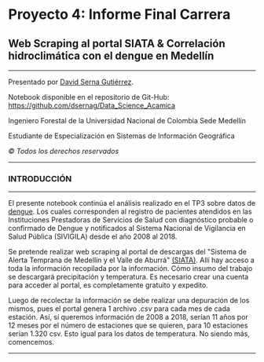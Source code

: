 # Proyecto 4: Informe Final Carrera
## Web Scraping al portal SIATA & Correlación hidroclimática con el dengue en Medellín
___

Presentado por [David Serna Gutiérrez](https://www.linkedin.com/in/dsernag/).

Notebook disponible en el repositorio de Git-Hub: https://github.com/dsernag/Data_Science_Acamica

Ingeniero Forestal de la Universidad Nacional de Colombia Sede Medellín

Estudiante de Especialización en Sistemas de Información Geográfica

*© Todos los derechos reservados*

___

### INTRODUCCIÓN
___

El presente notebook continúa el análisis realizado en el TP3 sobre datos de [dengue](http://medata.gov.co/dataset/dengue). Los cuales corresponden al registro de pacientes atendidos en las Instituciones Prestadoras de Servicios de Salud con diagnóstico probable o confirmado de Dengue y notificados al Sistema Nacional de Vigilancia en Salud Pública (SIVIGILA) desde el año 2008 al 2018.

Se pretende realizar web scraping al portal de descargas del "Sistema de Alerta Temprana de Medellín y el Valle de Aburrá" [(SIATA)](https://siata.gov.co/descarga_siata/index.php/index2/login). Allí hay acceso a toda la información recopilada por la información. Cómo insumo del trabajo se descargará precipitación y temperatura. Es necesario crear una cuenta para acceder al portal, es completamente gratuito y expedito.

Luego de recolectar la información se debe realizar una depuración de los mismos, pues el portal genera 1 archivo *.csv* para cada mes de cada estación. Así, sí queremos información de 2008 a 2018, serían 11 años por 12 meses por el número de estaciones que se quieren, para 10 estaciones serían 1.320 csv. Esto igual para los datos de temperatura. No siendo más, comencemos.
___
